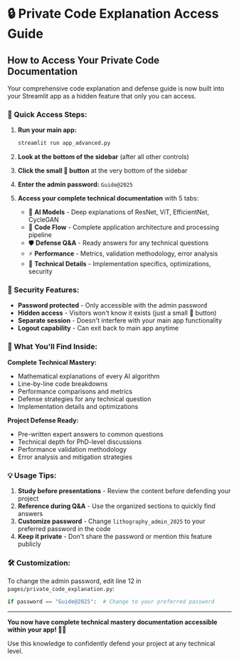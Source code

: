# 🔒 Private Code Explanation Access Guide

## How to Access Your Private Code Documentation

Your comprehensive code explanation and defense guide is now built into your Streamlit app as a hidden feature that only you can access.

### 🚀 Quick Access Steps:

1. **Run your main app:**
   ```bash
   streamlit run app_advanced.py
   ```

2. **Look at the bottom of the sidebar** (after all other controls)

3. **Click the small 🔧 button** at the very bottom of the sidebar

4. **Enter the admin password:** `Guide@2025`

5. **Access your complete technical documentation** with 5 tabs:
   - 🧠 **AI Models** - Deep explanations of ResNet, ViT, EfficientNet, CycleGAN
   - 📝 **Code Flow** - Complete application architecture and processing pipeline  
   - 🛡️ **Defense Q&A** - Ready answers for any technical questions
   - ⚡ **Performance** - Metrics, validation methodology, error analysis
   - 🔧 **Technical Details** - Implementation specifics, optimizations, security

### 🔐 Security Features:

- **Password protected** - Only accessible with the admin password
- **Hidden access** - Visitors won't know it exists (just a small 🔧 button)
- **Separate session** - Doesn't interfere with your main app functionality
- **Logout capability** - Can exit back to main app anytime

### 🎯 What You'll Find Inside:

**Complete Technical Mastery:**
- Mathematical explanations of every AI algorithm
- Line-by-line code breakdowns
- Performance comparisons and metrics
- Defense strategies for any technical question
- Implementation details and optimizations

**Project Defense Ready:**
- Pre-written expert answers to common questions
- Technical depth for PhD-level discussions
- Performance validation methodology
- Error analysis and mitigation strategies

### 💡 Usage Tips:

1. **Study before presentations** - Review the content before defending your project
2. **Reference during Q&A** - Use the organized sections to quickly find answers
3. **Customize password** - Change `lithography_admin_2025` to your preferred password in the code
4. **Keep it private** - Don't share the password or mention this feature publicly

### 🛠️ Customization:

To change the admin password, edit line 12 in `pages/private_code_explanation.py`:
```python
if password == "Guide@2025":  # Change to your preferred password
```

---

**You now have complete technical mastery documentation accessible within your app! 🧠✨**

Use this knowledge to confidently defend your project at any technical level.
